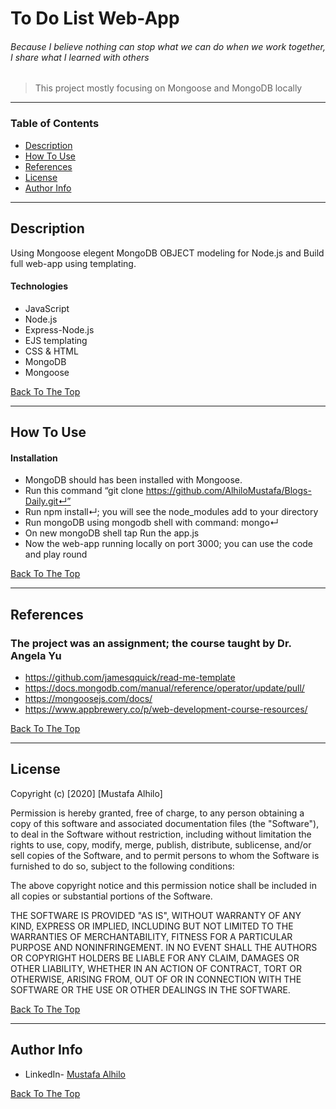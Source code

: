 # To Do List Web-App
###### Because I believe nothing can stop what we can do when we work together, I share what I learned with others

> This project mostly focusing on Mongoose and MongoDB locally 

---

### Table of Contents

- [Description](#description)
- [How To Use](#how-to-use)
- [References](#references)
- [License](#license)
- [Author Info](#author-info)

---

## Description
Using Mongoose elegent MongoDB OBJECT modeling for Node.js and Build full web-app using templating.

#### Technologies

- JavaScript
- Node.js
- Express-Node.js
- EJS templating 
- CSS & HTML
- MongoDB
- Mongoose

[Back To The Top](#ToDo-List-Web-App)

---

## How To Use

#### Installation
- MongoDB should has been installed with Mongoose.
- Run this command “git clone https://github.com/AlhiloMustafa/Blogs-Daily.git↵”
- Run npm install↵; you will see the node_modules add to your directory
- Run mongoDB using mongodb shell with command: mongo↵
- On new mongoDB shell tap Run the app.js 
- Now the web-app running locally on port 3000; you can use the code and play round


[Back To The Top](#ToDo-List-Web-App)

---

## References
### The project was an assignment; the course taught by Dr. Angela Yu
- https://github.com/jamesqquick/read-me-template
- https://docs.mongodb.com/manual/reference/operator/update/pull/
- https://mongoosejs.com/docs/
- https://www.appbrewery.co/p/web-development-course-resources/


[Back To The Top](#ToDo-List-Web-App)

---

## License

Copyright (c) [2020] [Mustafa Alhilo]

Permission is hereby granted, free of charge, to any person obtaining a copy
of this software and associated documentation files (the "Software"), to deal
in the Software without restriction, including without limitation the rights
to use, copy, modify, merge, publish, distribute, sublicense, and/or sell
copies of the Software, and to permit persons to whom the Software is
furnished to do so, subject to the following conditions:

The above copyright notice and this permission notice shall be included in all
copies or substantial portions of the Software.

THE SOFTWARE IS PROVIDED "AS IS", WITHOUT WARRANTY OF ANY KIND, EXPRESS OR
IMPLIED, INCLUDING BUT NOT LIMITED TO THE WARRANTIES OF MERCHANTABILITY,
FITNESS FOR A PARTICULAR PURPOSE AND NONINFRINGEMENT. IN NO EVENT SHALL THE
AUTHORS OR COPYRIGHT HOLDERS BE LIABLE FOR ANY CLAIM, DAMAGES OR OTHER
LIABILITY, WHETHER IN AN ACTION OF CONTRACT, TORT OR OTHERWISE, ARISING FROM,
OUT OF OR IN CONNECTION WITH THE SOFTWARE OR THE USE OR OTHER DEALINGS IN THE
SOFTWARE.



[Back To The Top](#ToDo-List-Web-App)

---

## Author Info

- LinkedIn- [Mustafa Alhilo](https://www.linkedin.com/in/mustafa-alhilo-08736214b/)

[Back To The Top](#ToDo-List-Web-App)


